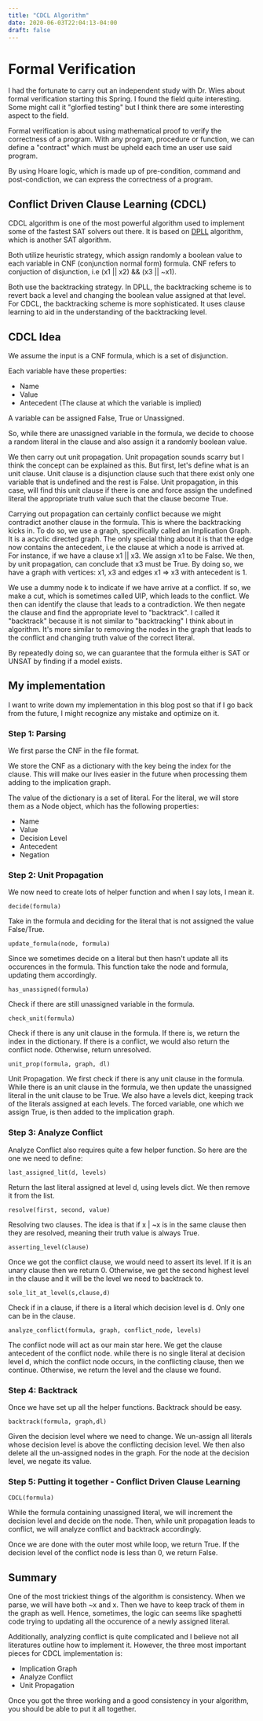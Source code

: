 ```yaml
---
title: "CDCL Algorithm"
date: 2020-06-03T22:04:13-04:00
draft: false
---
```


# Formal Verification

I had the fortunate to carry out an independent study with Dr. Wies about formal verification starting this Spring. I found the field quite interesting. Some might call it "glorfied testing" but I think there are some interesting aspect to the field. 

Formal verification is about using mathematical proof to verify the correctness of a program. With any program, procedure or function, we can define a "contract" which must be upheld each time an user use said program.

By using Hoare logic, which is made up of pre-condition, command and post-condiction, we can express the correctness of a program. 

## Conflict Driven Clause Learning (CDCL)

CDCL algorithm is one of the most powerful algorithm used to implement some of the fastest SAT solvers out there. It is based on [DPLL](https://en.wikipedia.org/wiki/DPLL_algorithm) algorithm, which is another SAT algorithm. 

Both utilize heuristic strategy, which assign randomly a boolean value to each variable in CNF (conjunction normal form) formula. CNF refers to conjuction of disjunction, i.e (x1 || x2) && (x3 || ~x1).

Both use the backtracking strategy. In DPLL, the backtracking scheme is to revert back a level and changing the boolean value assigned at that level. For CDCL, the backtracking scheme is more sophisticated. It uses clause learning to aid in the understanding of the backtracking level.

## CDCL Idea

We assume the input is a CNF formula, which is a set of disjunction.

Each variable have these properties:
- Name
- Value
- Antecedent (The clause at which the variable is implied)

A variable can be assigned False, True or Unassigned. 

So, while there are unassigned variable in the formula, we decide to choose a random literal in the clause and also assign it a randomly boolean value.

We then carry out unit propagation. Unit propagation sounds scarry but I think the concept can be explained as this. But first, let's define what is an unit clause. Unit clause is a disjunction clause such that there exist only one variable that is undefined and the rest is False. Unit propagation, in this case, will find this unit clause if there is one and force assign the undefined literal the appropriate truth value such that the clause become True.

Carrying out propagation can certainly conflict because we might contradict another clause in the formula. This is where the backtracking kicks in. To do so, we use a graph, specifically called an Implication Graph. It is a acyclic directed graph. The only special thing about it is that the edge now contains the antecedent, i.e the clause at which a node is arrived at. For instance, if we have a clause x1 || x3. We assign x1 to be False. We then, by unit propagation, can conclude that x3 must be True. By doing so, we have a graph with vertices: x1, x3 and edges x1 => x3 with antecedent is 1.

We use a dummy node k to indicate if we have arrive at a conflict. If so, we make a cut, which is sometimes called UIP, which leads to the conflict. We then can identify the clause that leads to a contradiction. We then negate the clause and find the appropriate level to "backtrack". I called it "backtrack" because it is not similar to "backtracking" I think about in algorithm. It's more similar to removing the nodes in the graph that leads to the conflict and changing truth value of the correct literal.

By repeatedly doing so, we can guarantee that the formula either is SAT or UNSAT by finding if a model exists.

## My implementation

I want to write down my implementation in this blog post so that if I go back from the future, I might recognize any mistake and optimize on it.

### Step 1: Parsing
We first parse the CNF in the file format.

We store the CNF as a dictionary with the key being the index for the clause. This will make our lives easier in the future when processing them adding to the implication graph.

The value of the dictionary is a set of literal. For the literal, we will store them as a Node object, which has the following properties:
- Name
- Value
- Decision Level
- Antecedent
- Negation

### Step 2: Unit Propagation
We now need to create lots of helper function and when I say lots, I mean it. 

```
decide(formula) 
```
Take in the formula and deciding for the literal that is not assigned the value False/True.

```
update_formula(node, formula)
```
Since we sometimes decide on a literal but then hasn't update all its occurences in the formula. This function take the node and formula, updating them accordingly.

```
has_unassigned(formula)
```
Check if there are still unassigned variable in the formula.

```
check_unit(formula)
```
Check if there is any unit clause in the formula. If there is, we return the index in the dictionary. If there is a conflict, we would also return the conflict node. Otherwise, return unresolved.

```
unit_prop(formula, graph, dl)
```
Unit Propagation. We first check if there is any unit clause in the formula. While there is an unit clause in the formula, we then update the unassigned literal in the unit clause to be True. We also have a levels dict, keeping track of the literals assigned at each levels. The forced variable, one which we assign True, is then added to the implication graph. 

### Step 3: Analyze Conflict
Analyze Conflict also requires quite a few helper function. So here are the one we need to define:

```
last_assigned_lit(d, levels)
```
Return the last literal assigned at level d, using levels dict. We then remove it from the list.

```
resolve(first, second, value)
```
Resolving two clauses. The idea is that if x | ~x is in the same clause then they are resolved, meaning their truth value is always True.

```
asserting_level(clause)
```
Once we got the conflict clause, we would need to assert its level. If it is an unary clause then we return 0. Otherwise, we get the second highest level in the clause and it will be the level we need to backtrack to.

```
sole_lit_at_level(s,clause,d)
```
Check if in a clause, if there is a literal which decision level is d. Only one can be in the clause.

```
analyze_conflict(formula, graph, conflict_node, levels)
```
The conflict node will act as our main star here. We get the clause antecedent of the conflict node. while there is no single literal at decision level d, which the conflict node occurs, in the conflicting clause, then we continue. Otherwise, we return the level and the clause we found.

### Step 4: Backtrack
Once we have set up all the helper functions. Backtrack should be easy.

```
backtrack(formula, graph,dl)
```
Given the decision level where we need to change. We un-assign all literals whose decision level is above the conflicting decision level. We then also delete all the un-assigned nodes in the graph. For the node at the decision level, we negate its value.

### Step 5: Putting it together - Conflict Driven Clause Learning
```
CDCL(formula)
```
While the formula containing unassigned literal, we will increment the decision level and decide on the node. Then, while unit propagation leads to conflict, we will analyze conflict and backtrack accordingly.

Once we are done with the outer most while loop, we return True. If the decision level of the conflict node is less than 0, we return False.

## Summary 
One of the most trickiest things of the algorithm is consistency. When we parse, we will have both ~x and x. Then we have to keep track of them in the graph as well. Hence, sometimes, the logic can seems like spaghetti code trying to updating all the occurence of a newly assigned literal. 

Additionally, analyzing conflict is quite complicated and I believe not all literatures outline how to implement it. However, the three most important pieces for CDCL implementation is:
- Implication Graph
- Analyze Conflict
- Unit Propagation

Once you got the three working and a good consistency in your algorithm, you should be able to put it all together.
